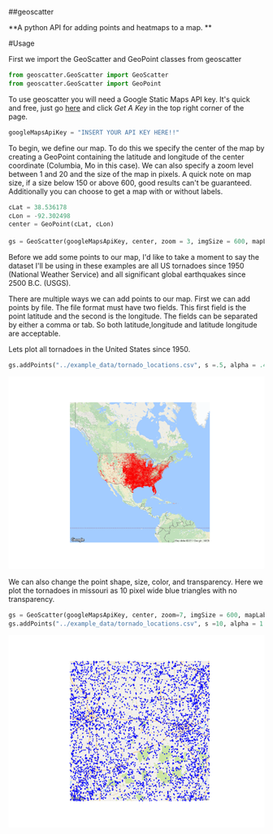 ##geoscatter

**A python API for adding points and heatmaps to a map. **

#Usage

First we import the GeoScatter and GeoPoint classes from geoscatter

```python
from geoscatter.GeoScatter import GeoScatter
from geoscatter.GeoScatter import GeoPoint
```

To use geoscatter you will need a Google Static Maps API key.  It's quick and free, just go [here](https://developers.google.com/maps/documentation/static-maps/) and click *Get A Key* in the top right corner of the page. 
```python
googleMapsApiKey = "INSERT YOUR API KEY HERE!!"
```

To begin, we define our map.  To do this we specify the center of the map by creating a GeoPoint containing the latitude and longitude of the center coordinate (Columbia, Mo in this case).  We can also specify a zoom level between 1 and 20 and the size of the map in pixels.  A quick note on map size, if a size below 150 or above 600, good results can't be guaranteed. Additionally you can choose to get a map with or without labels.   
```python
cLat = 38.536178
cLon = -92.302498
center = GeoPoint(cLat, cLon)

gs = GeoScatter(googleMapsApiKey, center, zoom = 3, imgSize = 600, mapLabels=False)
```

Before we add some points to our map, I'd like to take a moment to say the dataset I'll be using in these examples are all US tornadoes since 1950 (National Weather Service) and all significant global earthquakes since 2500 B.C. (USGS). 

There are multiple ways we can add points to our map.  First we can add points by file.  The file format must have two fields.  This first field is the point latitude and the second is the longitude.  The fields can be separated by either a comma or tab.  So both latitude,longitude and latitude	longitude are acceptable. 

Lets plot all tornadoes in the United States since 1950. 
```python
gs.addPoints("../example_data/tornado_locations.csv", s =.5, alpha = .4, c = 'r', marker='o')
```
![GitHub Logo](/images/tornadoes/all_tornadoes.png)

We can also change the point shape, size, color, and transparency.  Here we plot the tornadoes in missouri as 10 pixel wide blue triangles with no transparency.  
```python
gs = GeoScatter(googleMapsApiKey, center, zoom=7, imgSize = 600, mapLabels=False)
gs.addPoints("../example_data/tornado_locations.csv", s =10, alpha = 1.0, c = 'b', marker='v')
```
![GitHub Logo](/images/tornadoes/missouri_tornadoes_notransparency.png)



